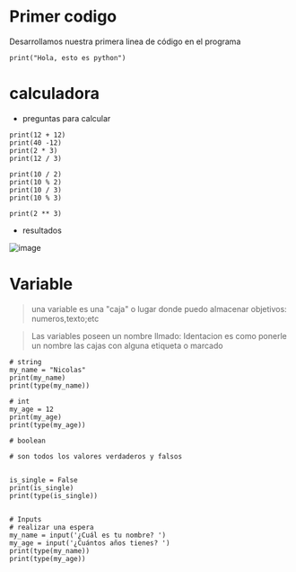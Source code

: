 # Primer codigo 

Desarrollamos nuestra primera linea de código en el programa

```
print("Hola, esto es python")
```

# calculadora

* preguntas para calcular 
```
print(12 + 12)
print(40 -12)
print(2 * 3)
print(12 / 3)

print(10 / 2)
print(10 % 2)
print(10 / 3)
print(10 % 3)

print(2 ** 3)
```
* resultados

![image](https://user-images.githubusercontent.com/72534486/224893621-d7e3c34f-02b9-4167-8380-21920e944da4.png)

# Variable 


> una variable es una "caja" o lugar donde puedo almacenar objetivos: numeros,texto;etc

> Las variables poseen un nombre llmado: Identacion
>es como ponerle un nombre  las cajas con alguna etiqueta o marcado 



```
# string
my_name = "Nicolas"
print(my_name)
print(type(my_name))

# int
my_age = 12
print(my_age)
print(type(my_age))

# boolean

# son todos los valores verdaderos y falsos  


is_single = False
print(is_single)
print(type(is_single))


# Inputs
# realizar una espera 
my_name = input('¿Cuál es tu nombre? ')
my_age = input('¿Cuántos años tienes? ')
print(type(my_name))
print(type(my_age))





```
